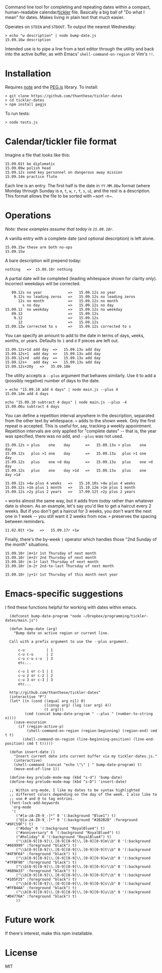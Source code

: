 Command line tool for completing and repeating dates within a compact, human-readable calendar/[tickler](https://en.wikipedia.org/wiki/Tickler) file. Basically a big ball of "Do what I mean" for dates. Makes living in plain text that much easier.

Operates on `STDIN` and `STDOUT`. To output the nearest Wednesday:

```
> echo "w description" | node bump-date.js
15.09.16w description
```

Intended use is to pipe a line from a text editor through the utility and back into the active buffer, as with Emacs' `shell-command-on-region` or Vim's `!!`.

# Installation

Requires [note](https://nodejs.org/) and the [PEG.js](http://pegjs.org/online) library. To install:

```
> git clone https://github.com/thanthese/tickler-dates
> cd tickler-dates
> npm install pegjs
```

To run tests:

```
> node tests.js
```

# Calendar/tickler file format

Imagine a file that looks like this:

```
15.09.01t be diplomatic
15.09.09w polish head
15.09.12s send key personnel on dangerous away mission
15.09.14m practice flute
```

Each line is an entry. The first half is the date in `YY.MM.DDw` format (where Monday through Sunday is `m`, `t`, `w`, `r`, `f`, `s`, `u`), and the rest is a description. This format allows the file to be sorted with ~sort -n~.

# Operations

*Note: these examples assume that today is `15.09.10r`.*

A vanilla entry with a complete date (and optional description) is left alone.

```
15.09.15w these are both no-ops
15.09.15w
```

A bare description will prepend today:

```
nothing   =>  15.09.10r nothing
```

A partial date will be completed (leading whitespace shown for clarity only). Incorrect weekdays will be corrected.

```
   09.12s no year            =>   15.09.12s no year
    9.12s no leading zeros   =>   15.09.12s no leading zeros
      12s no month           =>   15.09.12s no month
        s no day             =>   15.09.12s no day
15.09.12  no weekday         =>   15.09.12s no weekday
   09.12                     =>   15.09.12s
    9.12                     =>   15.09.12s
      12                     =>   15.09.12s
15.09.12w corrected to s     =>   15.09.12s corrected to s
```

You can specify an amount to add to the date in terms of `d`ays, `w`eeks, `m`onths, or `y`ears. Defaults to `1` and `d` if pieces are left out.

```
15.09.12s+1d add day  =>   15.09.13u add day
15.09.12s+1  add day  =>   15.09.13u add day
15.09.12s+d  add day  =>   15.09.13u add day
15.09.12s+   add day  =>   15.09.13u add day
15.09.12s+20y   =>   35.09.10m
```

The utility accepts a `--plus` argument that behaves similarly. Use it to add a (possibly negative) number of days to the date.

```
> echo "15.09.10 add 4 days" | node main.js --plus 4
15.09.14m add 4 days

echo "15.09.10 subtract 4 days" | node main.js --plus -4
15.09.06u subtract 4 days
```

You can define a repetition interval anywhere in the description, separated from the other text by whitespace. `>` adds to the shown week. Only the first repeat is accepted. This is useful for, say, tracking a weekly appointment. Repetition intervals are only applied for "complete dates" -- that is, the year was specified, there was no add, and `--plus` was not used.

```
15.09.12s > plus    one    day       =>   15.09.13u > plus    one    day
15.09.12s   plus >1 one    day       =>   15.09.13u   plus >1 one    day
15.09.12s   plus    one >d day       =>   15.09.13u   plus    one >d day
15.09.12s   plus    one    day >1d   =>   15.09.13u   plus    one    day >1d

15.09.12s >4w plus 4 weeks   =>   15.10.10s >4w plus 4 weeks
15.09.12s >1m plus 1 month   =>   15.10.12m >1m plus 1 month
15.09.12s >2y plus 2 years   =>   17.09.12t >2y plus 2 years
```

`+` works almost the same way, but it adds from *today* rather than whatever date is shown. As an example, let's say you'd like to get a haircut every 2 weeks. But if you don't get a haircut for 3 weeks, you don't want the next one in 1 week -- you still want it 2 weeks from now. `+` preserves the spacing between reminders.

```
11.02.01t +1w   =>   15.09.17r +1w
```

Finally, there's the by-week `|` operator which handles those "2nd Sunday of the month" situations.

```
15.09.10r |m+1r 1st Thursday of next month
15.09.10r |m+2r 2nd Thursday of next month
15.09.10r |m-1r last Thursday of next month
15.09.10r |m-2r 2nd-to-last Thursday of next month

15.09.10r |y+1r 1st Thursday of this month next year
```

# Emacs-specific suggestions

I find these functions helpful for working with dates within emacs.

``` elisp
  (defconst bump-date-program "node ~/Dropbox/programming/tickler-dates/main.js")

  (defun bump-date (arg)
    "Bump date on active region or current line.

  Call with a prefix argument to use the --plus argument.

      c-u          | 1
      c-u c-u      | 2
      c-u c-u c-u  | 3
      etc...

      c-u 1 or c-1 | 1
      c-u 2 or c-2 | 2
      c-u 3 or c-3 | 3
      etc...

  http://github.com/thanthese/tickler-dates"
  (interactive "P")
  (let* ((n (cond ((equal arg nil) 0)
                  ((consp arg) (log (car arg) 4))
                  (t arg)))
         (cmd (concat bump-date-program " --plus " (number-to-string n))))
    (save-excursion
      (if (region-active-p)
          (shell-command-on-region (region-beginning) (region-end) cmd t t)
        (shell-command-on-region (line-beginning-position) (line-end-position) cmd t t)))))

  (defun insert-date ()
    "Insert current date into current buffer via my tickler-dates.js."
    (interactive)
    (shell-command (concat "echo \"\" | " bump-date-program) t)
    (move-end-of-line 1))

  (define-key prelude-mode-map (kbd "s-d") 'bump-date)
  (define-key prelude-mode-map (kbd "s-D") 'insert-date)

  ;; Within org-mode, I like my dates to be syntax highlighted
  ;; different colors depending on the day of the week. I also like to
  ;; use # and @ to tag entries.
  (font-lock-add-keywords
   'org-mode
   '(
     ("#[a-zA-Z0-9_-]*" 0 '(:background "Blue1") t)
     ("@[a-zA-Z0-9_-]*" 0 '(:background "#2B2B2B" :foreground "#9FC59F") t)
     ("#bday" 0 '(:background "RoyalBlue4") t)
     ("#anniversary" 0 '(:background "RoyalBlue4") t)
     ("#holiday" 0 '(:background "RoyalBlue4") t)
     ("\\b[0-9][0-9]\\.[0-9][0-9]\\.[0-9][0-9]m\\b" 0 '(:background "#669999" :foreground "black") t)
     ("\\b[0-9][0-9]\\.[0-9][0-9]\\.[0-9][0-9]t\\b" 0 '(:background "#4F9F64" :foreground "black") t)
     ("\\b[0-9][0-9]\\.[0-9][0-9]\\.[0-9][0-9]w\\b" 0 '(:background "#7FBF90" :foreground "black") t)
     ("\\b[0-9][0-9]\\.[0-9][0-9]\\.[0-9][0-9]r\\b" 0 '(:background "#6B9A33" :foreground "black") t)
     ("\\b[0-9][0-9]\\.[0-9][0-9]\\.[0-9][0-9]f\\b" 0 '(:background "#105F25" :foreground "black") t)
     ("\\b[0-9][0-9]\\.[0-9][0-9]\\.[0-9][0-9]s\\b" 0 '(:background "#FFB4AA" :foreground "black") t)
     ("\\b[0-9][0-9]\\.[0-9][0-9]\\.[0-9][0-9]u\\b" 0 '(:background "#D4776A" :foreground "black") t)
     ))
```

# Future work

If there's interest, make this npm installable.

# License
MIT
